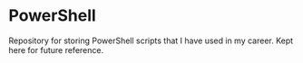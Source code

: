 # PowerShell
Repository for storing PowerShell scripts that I have used in my career. Kept here for future reference.
